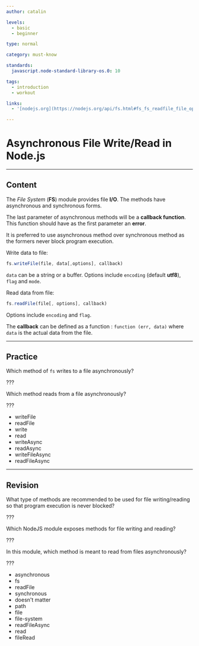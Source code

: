 ```yaml
---
author: catalin

levels:
  - basic
  - beginner

type: normal

category: must-know

standards:
  javascript.node-standard-library-os.0: 10

tags:
  - introduction
  - workout

links:
  - '[nodejs.org](https://nodejs.org/api/fs.html#fs_fs_readfile_file_options_callback){website}'

---
```


# Asynchronous File Write/Read in Node.js

---

## Content

The _File System_ (**FS**) module provides file **I/O**. The methods have asynchronous and synchronous forms.

The last parameter of asynchronous methods will be a **callback function**. This function should have as the first parameter an **error**.

It is preferred to use asynchronous method over synchronous method as the formers never block program execution.

Write data to file:

```javascript
fs.writeFile(file, data[,options], callback)
```

`data` can be a string or a buffer. Options include `encoding` (default **utf8**), `flag` and `mode`.

Read data from file:

```javascript
fs.readFile(file[, options], callback)
```

Options include `encoding` and `flag`.

The **callback** can be defined as a function : `function (err, data)` where `data` is the actual data from the file.

---

## Practice

Which method of `fs` writes to a file asynchronously?

???

Which method reads from a file asynchronously?

???

- writeFile
- readFile
- write
- read
- writeAsync
- readAsync
- writeFileAsync
- readFileAsync

---

## Revision

What type of methods are recommended to be used for file writing/reading so that program execution is never blocked?

???

Which NodeJS module exposes methods for file writing and reading?

???

In this module, which method is meant to read from files asynchronously?

???

- asynchronous
- fs
- readFile
- synchronous
- doesn't matter
- path
- file
- file-system
- readFileAsync
- read
- fileRead
